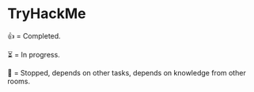 # TryHackMe
👍 = Completed.

⏳ = In progress.

🔴 = Stopped, depends on other tasks, depends on knowledge from other rooms.

<!-- # Level 1 - Intro
- 👍 [OpenVPN](https://tryhackme.com/room/openvpn)
- 👍 [Welcome](https://tryhackme.com/jr/welcome)
- 👍 [Intro to Researching](https://tryhackme.com/room/introtoresearch)
- 👍 [The Hacker Methodology](https://tryhackme.com/room/hackermethodology)
- 👍 [Learn Linux](https://tryhackme.com/module/linux-fundamentals)
- 👍 [Crash Course Pentesting](https://tryhackme.com/room/ccpentesting)

**Introductory CTFs to get your feet wet**

- 👍 [Google Dorking](https://tryhackme.com/room/googledorking)
- 👍 [OHsint](https://tryhackme.com/room/ohsint)

# Level 2 - Tooling
- 👍 [Tmux](https://tryhackme.com/room/rptmux)
- 👍 [Nmap](https://tryhackme.com/room/furthernmap)
- 👍 [Web Scanning](https://tryhackme.com/room/rpwebscanning)
- 👍 [Sublist3r](https://tryhackme.com/room/rpsublist3r)
- 👍 [Metasploit](https://tryhackme.com/room/rpmetasploit)
- 👍 [Hydra](https://tryhackme.com/room/hydra)
- 👍 [Linux Privesc](https://tryhackme.com/room/linuxprivesc)
- ⏳ [Shodan](https://tryhackme.com/room/shodan)
- ⏳ [RustScan](https://tryhackme.com/room/rustscan)

**More introductory CTFs**
- 👍 [Vulnversity](https://tryhackme.com/room/vulnversity)
- 👍 [Blue](https://tryhackme.com/room/blue)
- 👍 [Simple CTF](https://tryhackme.com/room/easyctf)
- 👍 [Bounty Hacker](https://tryhackme.com/room/cowboyhacker)
- 👍 [Brute It](https://tryhackme.com/room/bruteit)

# Level 3 - Crypto & Hashes with CTF practice
- 👍 [Crack the hash](https://tryhackme.com/room/crackthehash)
- 👍 [Agent Sudo](https://tryhackme.com/room/agentsudoctf)
- 👍 [The Cod Caper](https://tryhackme.com/room/thecodcaper)
- 👍 [Ice](https://tryhackme.com/room/ice)
- 👍 [Lazy Admin](https://tryhackme.com/room/lazyadmin)
- 👍 [Basic Pentesting](https://tryhackme.com/room/basicpentestingjt)

# Level 4 - Web
- 👍 [OWASP top 10](https://tryhackme.com/room/owasptop10)
- 👍 [Inclusion](https://tryhackme.com/room/inclusion)
- 👍 [Injection](https://tryhackme.com/room/injection)
- 👍 [Juiceshop](https://tryhackme.com/room/owaspjuiceshop)
- 👍 [Ignite](https://tryhackme.com/room/ignite)
- 👍 [Overpass](https://tryhackme.com/room/overpass)
- 👍 [Year of the Rabbit](https://tryhackme.com/room/yearoftherabbit)
- 🔴 [DevelPy](https://tryhackme.com/room/bsidesgtdevelpy)
- 👍 [Jack of all trades](https://tryhackme.com/room/jackofalltrades)
- 👍 [Bolt](https://tryhackme.com/room/bolt)

# Level 5 - Reverse Engineering
- [ ] [Intro to x86 64](https://tryhackme.com/room/introtox8664)
- [ ] [CC Ghidra](https://tryhackme.com/room/ccghidra)
- [ ] [CC Radare2](https://tryhackme.com/room/ccradare2)
- [ ] [CC Steganography](https://tryhackme.com/room/ccstego)
- [ ] [Reverse Engineering](https://tryhackme.com/room/reverseengineering)
- [ ] [Reversing ELF](https://tryhackme.com/room/reverselfiles)
- [ ] [Dumping Router Firmware](https://tryhackme.com/room/rfirmware)

# Level 6 - Networking
- 👍 [Introduction to Networking](https://tryhackme.com/room/introtonetworking)
- [ ] [Smag Grotto](https://tryhackme.com/room/smaggrotto)
- [ ] [Overpass 2](https://tryhackme.com/room/overpass2hacked)

# Level 7 - PrivEsc
- [ ] Sudo Security Bypass https://tryhackme.com/room/sudovulnsbypass
- [ ] Sudo Buffer Overflow https://tryhackme.com/room/sudovulnsbof
- [ ] Windows Privesc Arena https://tryhackme.com/room/windowsprivescarena
- [ ] Linux Privesc Arena https://tryhackme.com/room/linuxprivescarena
- [ ] Windows Privesc https://tryhackme.com/room/windows10privesc
- [ ] Blaster https://tryhackme.com/room/blaster
- [ ] Ignite https://tryhackme.com/room/ignite
- [ ] Kenobi https://tryhackme.com/room/kenobi
- [ ] Capture the flag https://tryhackme.com/room/c4ptur3th3fl4g
- [ ] Pickle Rick https://tryhackme.com/room/picklerick

# Level 8 - CTF practice
- [ ] Post Exploitation Basics https://tryhackme.com/room/postexploit
- [ ] Inclusion https://tryhackme.com/room/inclusion
- [ ] Dogcat https://tryhackme.com/room/dogcat
- [ ] LFI basics https://tryhackme.com/room/lfibasics
- [ ] Buffer Overflow Prep https://tryhackme.com/room/bufferoverflowprep
- [ ] Overpass https://tryhackme.com/room/overpass
- [ ] Break out the cage https://tryhackme.com/room/breakoutthecage1
- [ ] Lian Yu https://tryhackme.com/room/lianyu

# Level 9 - Windows
- [ ] Attacktive Directory https://tryhackme.com/room/attacktivedirectory
- [ ] Retro https://tryhackme.com/room/retro
- [ ] Blue Print https://tryhackme.com/room/blueprint
- [ ] Anthem https://tryhackme.com/room/anthem
- [ ] Relevant https://tryhackme.com/room/relevant -->